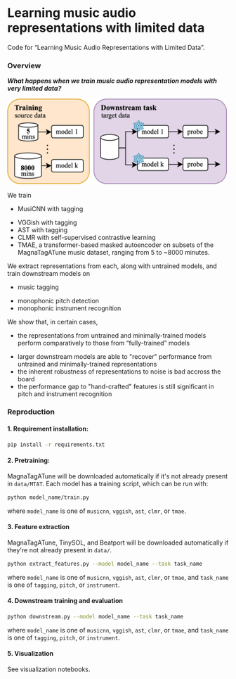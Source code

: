 # Learning music audio representations with limited data
Code for “Learning Music Audio Representations with Limited Data”.

### Overview
***What happens when we train music audio representation models with very limited data?***

<img src="figures/overview.png" width="500" alt="overview">

We train
* MusiCNN with tagging
- VGGish with tagging
- AST with tagging
-  CLMR with self-supervised contrastive learning
- TMAE, a transformer-based masked autoencoder
on subsets of the MagnaTagATune music dataset, ranging from 5 to ~8000 minutes.

We extract representations from each, along with untrained models, and train downstream models on
* music tagging
- monophonic pitch detection
- monophonic instrument recognition

We show that, in certain cases,
* the representations from untrained and minimally-trained models perform comparatively to those from “fully-trained” models
- larger downstream models are able to "recover" performance from untrained and minimally-trained representations
- the inherent robustness of representations to noise is bad accross the board
- the performance gap to "hand-crafted" features is still significant in pitch and instrument recognition

### Reproduction
#### 1. Requirement installation:
```bash
pip install -r requirements.txt
```

#### 2. Pretraining:
MagnaTagATune will be downloaded automatically if it's not already present in `data/MTAT`. Each model has a training script, which can be run with:
```bash
python model_name/train.py
```
where `model_name` is one of `musicnn`, `vggish`, `ast`, `clmr`, or `tmae`.

#### 3. Feature extraction
MagnaTagATune, TinySOL, and Beatport will be downloaded automatically if they're not already present in `data/`.
```bash
python extract_features.py --model model_name --task task_name
```
where `model_name` is one of `musicnn`, `vggish`, `ast`, `clmr`, or `tmae`, and `task_name` is one of `tagging`, `pitch`, or `instrument`.

#### 4. Downstream training and evaluation
```bash
python downstream.py --model model_name --task task_name
```
where `model_name` is one of `musicnn`, `vggish`, `ast`, `clmr`, or `tmae`, and `task_name` is one of `tagging`, `pitch`, or `instrument`.

#### 5. Visualization
See visualization notebooks.
